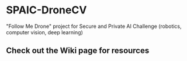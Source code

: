 # SPAIC-DroneCV
"Follow Me Drone" project for Secure and Private AI Challenge (robotics, computer vision, deep learning)

## Check out the Wiki page for resources
